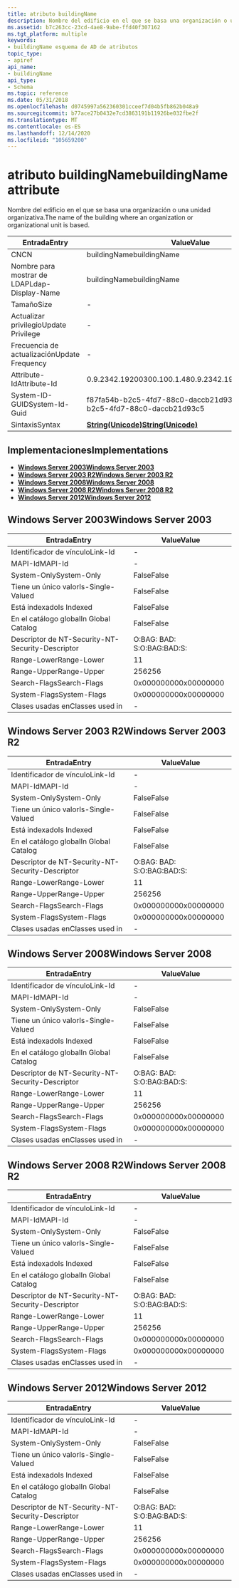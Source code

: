 ```yaml
---
title: atributo buildingName
description: Nombre del edificio en el que se basa una organización o una unidad organizativa.
ms.assetid: b7c263cc-23cd-4ae8-9abe-ffd40f307162
ms.tgt_platform: multiple
keywords:
- buildingName esquema de AD de atributos
topic_type:
- apiref
api_name:
- buildingName
api_type:
- Schema
ms.topic: reference
ms.date: 05/31/2018
ms.openlocfilehash: d0745997a562360301cceef7d04b5fb862b048a9
ms.sourcegitcommit: b77ace27b0432e7cd3863191b11926be032fbe2f
ms.translationtype: MT
ms.contentlocale: es-ES
ms.lasthandoff: 12/14/2020
ms.locfileid: "105659200"
---
```

# <a name="buildingname-attribute"></a><span data-ttu-id="663ef-104">atributo buildingName</span><span class="sxs-lookup"><span data-stu-id="663ef-104">buildingName attribute</span></span>

<span data-ttu-id="663ef-105">Nombre del edificio en el que se basa una organización o una unidad organizativa.</span><span class="sxs-lookup"><span data-stu-id="663ef-105">The name of the building where an organization or organizational unit is based.</span></span>



| <span data-ttu-id="663ef-106">Entrada</span><span class="sxs-lookup"><span data-stu-id="663ef-106">Entry</span></span> | <span data-ttu-id="663ef-107">Value</span><span class="sxs-lookup"><span data-stu-id="663ef-107">Value</span></span> |
|-------------------|---------------------------------------------|
| <span data-ttu-id="663ef-108">CN</span><span class="sxs-lookup"><span data-stu-id="663ef-108">CN</span></span>                | <span data-ttu-id="663ef-109">buildingName</span><span class="sxs-lookup"><span data-stu-id="663ef-109">buildingName</span></span>                                |
| <span data-ttu-id="663ef-110">Nombre para mostrar de LDAP</span><span class="sxs-lookup"><span data-stu-id="663ef-110">Ldap-Display-Name</span></span> | <span data-ttu-id="663ef-111">buildingName</span><span class="sxs-lookup"><span data-stu-id="663ef-111">buildingName</span></span>                                |
| <span data-ttu-id="663ef-112">Tamaño</span><span class="sxs-lookup"><span data-stu-id="663ef-112">Size</span></span>              | \-                                          |
| <span data-ttu-id="663ef-113">Actualizar privilegio</span><span class="sxs-lookup"><span data-stu-id="663ef-113">Update Privilege</span></span>  | \-                                          |
| <span data-ttu-id="663ef-114">Frecuencia de actualización</span><span class="sxs-lookup"><span data-stu-id="663ef-114">Update Frequency</span></span>  | \-                                          |
| <span data-ttu-id="663ef-115">Attribute-Id</span><span class="sxs-lookup"><span data-stu-id="663ef-115">Attribute-Id</span></span>      | <span data-ttu-id="663ef-116">0.9.2342.19200300.100.1.48</span><span class="sxs-lookup"><span data-stu-id="663ef-116">0.9.2342.19200300.100.1.48</span></span>                  |
| <span data-ttu-id="663ef-117">System-ID-GUID</span><span class="sxs-lookup"><span data-stu-id="663ef-117">System-Id-Guid</span></span>    | <span data-ttu-id="663ef-118">f87fa54b-b2c5-4fd7-88c0-daccb21d93c5</span><span class="sxs-lookup"><span data-stu-id="663ef-118">f87fa54b-b2c5-4fd7-88c0-daccb21d93c5</span></span>        |
| <span data-ttu-id="663ef-119">Sintaxis</span><span class="sxs-lookup"><span data-stu-id="663ef-119">Syntax</span></span>            | [<span data-ttu-id="663ef-120">**String(Unicode)**</span><span class="sxs-lookup"><span data-stu-id="663ef-120">**String(Unicode)**</span></span>](s-string-unicode.md) |



## <a name="implementations"></a><span data-ttu-id="663ef-121">Implementaciones</span><span class="sxs-lookup"><span data-stu-id="663ef-121">Implementations</span></span>

-   [<span data-ttu-id="663ef-122">**Windows Server 2003**</span><span class="sxs-lookup"><span data-stu-id="663ef-122">**Windows Server 2003**</span></span>](#windows-server-2003)
-   [<span data-ttu-id="663ef-123">**Windows Server 2003 R2**</span><span class="sxs-lookup"><span data-stu-id="663ef-123">**Windows Server 2003 R2**</span></span>](#windows-server-2003-r2)
-   [<span data-ttu-id="663ef-124">**Windows Server 2008**</span><span class="sxs-lookup"><span data-stu-id="663ef-124">**Windows Server 2008**</span></span>](#windows-server-2008)
-   [<span data-ttu-id="663ef-125">**Windows Server 2008 R2**</span><span class="sxs-lookup"><span data-stu-id="663ef-125">**Windows Server 2008 R2**</span></span>](#windows-server-2008-r2)
-   [<span data-ttu-id="663ef-126">**Windows Server 2012**</span><span class="sxs-lookup"><span data-stu-id="663ef-126">**Windows Server 2012**</span></span>](#windows-server-2012)

## <a name="windows-server-2003"></a><span data-ttu-id="663ef-127">Windows Server 2003</span><span class="sxs-lookup"><span data-stu-id="663ef-127">Windows Server 2003</span></span>



| <span data-ttu-id="663ef-128">Entrada</span><span class="sxs-lookup"><span data-stu-id="663ef-128">Entry</span></span> | <span data-ttu-id="663ef-129">Value</span><span class="sxs-lookup"><span data-stu-id="663ef-129">Value</span></span> |
|------------------------|--------------|
| <span data-ttu-id="663ef-130">Identificador de vínculo</span><span class="sxs-lookup"><span data-stu-id="663ef-130">Link-Id</span></span>                | \-           |
| <span data-ttu-id="663ef-131">MAPI-Id</span><span class="sxs-lookup"><span data-stu-id="663ef-131">MAPI-Id</span></span>                | \-           |
| <span data-ttu-id="663ef-132">System-Only</span><span class="sxs-lookup"><span data-stu-id="663ef-132">System-Only</span></span>            | <span data-ttu-id="663ef-133">False</span><span class="sxs-lookup"><span data-stu-id="663ef-133">False</span></span>        |
| <span data-ttu-id="663ef-134">Tiene un único valor</span><span class="sxs-lookup"><span data-stu-id="663ef-134">Is-Single-Valued</span></span>       | <span data-ttu-id="663ef-135">False</span><span class="sxs-lookup"><span data-stu-id="663ef-135">False</span></span>        |
| <span data-ttu-id="663ef-136">Está indexado</span><span class="sxs-lookup"><span data-stu-id="663ef-136">Is Indexed</span></span>             | <span data-ttu-id="663ef-137">False</span><span class="sxs-lookup"><span data-stu-id="663ef-137">False</span></span>        |
| <span data-ttu-id="663ef-138">En el catálogo global</span><span class="sxs-lookup"><span data-stu-id="663ef-138">In Global Catalog</span></span>      | <span data-ttu-id="663ef-139">False</span><span class="sxs-lookup"><span data-stu-id="663ef-139">False</span></span>        |
| <span data-ttu-id="663ef-140">Descriptor de NT-Security-</span><span class="sxs-lookup"><span data-stu-id="663ef-140">NT-Security-Descriptor</span></span> | <span data-ttu-id="663ef-141">O:BAG: BAD: S:</span><span class="sxs-lookup"><span data-stu-id="663ef-141">O:BAG:BAD:S:</span></span> |
| <span data-ttu-id="663ef-142">Range-Lower</span><span class="sxs-lookup"><span data-stu-id="663ef-142">Range-Lower</span></span>            | <span data-ttu-id="663ef-143">1</span><span class="sxs-lookup"><span data-stu-id="663ef-143">1</span></span>            |
| <span data-ttu-id="663ef-144">Range-Upper</span><span class="sxs-lookup"><span data-stu-id="663ef-144">Range-Upper</span></span>            | <span data-ttu-id="663ef-145">256</span><span class="sxs-lookup"><span data-stu-id="663ef-145">256</span></span>          |
| <span data-ttu-id="663ef-146">Search-Flags</span><span class="sxs-lookup"><span data-stu-id="663ef-146">Search-Flags</span></span>           | <span data-ttu-id="663ef-147">0x00000000</span><span class="sxs-lookup"><span data-stu-id="663ef-147">0x00000000</span></span>   |
| <span data-ttu-id="663ef-148">System-Flags</span><span class="sxs-lookup"><span data-stu-id="663ef-148">System-Flags</span></span>           | <span data-ttu-id="663ef-149">0x00000000</span><span class="sxs-lookup"><span data-stu-id="663ef-149">0x00000000</span></span>   |
| <span data-ttu-id="663ef-150">Clases usadas en</span><span class="sxs-lookup"><span data-stu-id="663ef-150">Classes used in</span></span>        | \-           |



## <a name="windows-server-2003-r2"></a><span data-ttu-id="663ef-151">Windows Server 2003 R2</span><span class="sxs-lookup"><span data-stu-id="663ef-151">Windows Server 2003 R2</span></span>



| <span data-ttu-id="663ef-152">Entrada</span><span class="sxs-lookup"><span data-stu-id="663ef-152">Entry</span></span> | <span data-ttu-id="663ef-153">Value</span><span class="sxs-lookup"><span data-stu-id="663ef-153">Value</span></span> |
|------------------------|--------------|
| <span data-ttu-id="663ef-154">Identificador de vínculo</span><span class="sxs-lookup"><span data-stu-id="663ef-154">Link-Id</span></span>                | \-           |
| <span data-ttu-id="663ef-155">MAPI-Id</span><span class="sxs-lookup"><span data-stu-id="663ef-155">MAPI-Id</span></span>                | \-           |
| <span data-ttu-id="663ef-156">System-Only</span><span class="sxs-lookup"><span data-stu-id="663ef-156">System-Only</span></span>            | <span data-ttu-id="663ef-157">False</span><span class="sxs-lookup"><span data-stu-id="663ef-157">False</span></span>        |
| <span data-ttu-id="663ef-158">Tiene un único valor</span><span class="sxs-lookup"><span data-stu-id="663ef-158">Is-Single-Valued</span></span>       | <span data-ttu-id="663ef-159">False</span><span class="sxs-lookup"><span data-stu-id="663ef-159">False</span></span>        |
| <span data-ttu-id="663ef-160">Está indexado</span><span class="sxs-lookup"><span data-stu-id="663ef-160">Is Indexed</span></span>             | <span data-ttu-id="663ef-161">False</span><span class="sxs-lookup"><span data-stu-id="663ef-161">False</span></span>        |
| <span data-ttu-id="663ef-162">En el catálogo global</span><span class="sxs-lookup"><span data-stu-id="663ef-162">In Global Catalog</span></span>      | <span data-ttu-id="663ef-163">False</span><span class="sxs-lookup"><span data-stu-id="663ef-163">False</span></span>        |
| <span data-ttu-id="663ef-164">Descriptor de NT-Security-</span><span class="sxs-lookup"><span data-stu-id="663ef-164">NT-Security-Descriptor</span></span> | <span data-ttu-id="663ef-165">O:BAG: BAD: S:</span><span class="sxs-lookup"><span data-stu-id="663ef-165">O:BAG:BAD:S:</span></span> |
| <span data-ttu-id="663ef-166">Range-Lower</span><span class="sxs-lookup"><span data-stu-id="663ef-166">Range-Lower</span></span>            | <span data-ttu-id="663ef-167">1</span><span class="sxs-lookup"><span data-stu-id="663ef-167">1</span></span>            |
| <span data-ttu-id="663ef-168">Range-Upper</span><span class="sxs-lookup"><span data-stu-id="663ef-168">Range-Upper</span></span>            | <span data-ttu-id="663ef-169">256</span><span class="sxs-lookup"><span data-stu-id="663ef-169">256</span></span>          |
| <span data-ttu-id="663ef-170">Search-Flags</span><span class="sxs-lookup"><span data-stu-id="663ef-170">Search-Flags</span></span>           | <span data-ttu-id="663ef-171">0x00000000</span><span class="sxs-lookup"><span data-stu-id="663ef-171">0x00000000</span></span>   |
| <span data-ttu-id="663ef-172">System-Flags</span><span class="sxs-lookup"><span data-stu-id="663ef-172">System-Flags</span></span>           | <span data-ttu-id="663ef-173">0x00000000</span><span class="sxs-lookup"><span data-stu-id="663ef-173">0x00000000</span></span>   |
| <span data-ttu-id="663ef-174">Clases usadas en</span><span class="sxs-lookup"><span data-stu-id="663ef-174">Classes used in</span></span>        | \-           |



## <a name="windows-server-2008"></a><span data-ttu-id="663ef-175">Windows Server 2008</span><span class="sxs-lookup"><span data-stu-id="663ef-175">Windows Server 2008</span></span>



| <span data-ttu-id="663ef-176">Entrada</span><span class="sxs-lookup"><span data-stu-id="663ef-176">Entry</span></span> | <span data-ttu-id="663ef-177">Value</span><span class="sxs-lookup"><span data-stu-id="663ef-177">Value</span></span> |
|------------------------|--------------|
| <span data-ttu-id="663ef-178">Identificador de vínculo</span><span class="sxs-lookup"><span data-stu-id="663ef-178">Link-Id</span></span>                | \-           |
| <span data-ttu-id="663ef-179">MAPI-Id</span><span class="sxs-lookup"><span data-stu-id="663ef-179">MAPI-Id</span></span>                | \-           |
| <span data-ttu-id="663ef-180">System-Only</span><span class="sxs-lookup"><span data-stu-id="663ef-180">System-Only</span></span>            | <span data-ttu-id="663ef-181">False</span><span class="sxs-lookup"><span data-stu-id="663ef-181">False</span></span>        |
| <span data-ttu-id="663ef-182">Tiene un único valor</span><span class="sxs-lookup"><span data-stu-id="663ef-182">Is-Single-Valued</span></span>       | <span data-ttu-id="663ef-183">False</span><span class="sxs-lookup"><span data-stu-id="663ef-183">False</span></span>        |
| <span data-ttu-id="663ef-184">Está indexado</span><span class="sxs-lookup"><span data-stu-id="663ef-184">Is Indexed</span></span>             | <span data-ttu-id="663ef-185">False</span><span class="sxs-lookup"><span data-stu-id="663ef-185">False</span></span>        |
| <span data-ttu-id="663ef-186">En el catálogo global</span><span class="sxs-lookup"><span data-stu-id="663ef-186">In Global Catalog</span></span>      | <span data-ttu-id="663ef-187">False</span><span class="sxs-lookup"><span data-stu-id="663ef-187">False</span></span>        |
| <span data-ttu-id="663ef-188">Descriptor de NT-Security-</span><span class="sxs-lookup"><span data-stu-id="663ef-188">NT-Security-Descriptor</span></span> | <span data-ttu-id="663ef-189">O:BAG: BAD: S:</span><span class="sxs-lookup"><span data-stu-id="663ef-189">O:BAG:BAD:S:</span></span> |
| <span data-ttu-id="663ef-190">Range-Lower</span><span class="sxs-lookup"><span data-stu-id="663ef-190">Range-Lower</span></span>            | <span data-ttu-id="663ef-191">1</span><span class="sxs-lookup"><span data-stu-id="663ef-191">1</span></span>            |
| <span data-ttu-id="663ef-192">Range-Upper</span><span class="sxs-lookup"><span data-stu-id="663ef-192">Range-Upper</span></span>            | <span data-ttu-id="663ef-193">256</span><span class="sxs-lookup"><span data-stu-id="663ef-193">256</span></span>          |
| <span data-ttu-id="663ef-194">Search-Flags</span><span class="sxs-lookup"><span data-stu-id="663ef-194">Search-Flags</span></span>           | <span data-ttu-id="663ef-195">0x00000000</span><span class="sxs-lookup"><span data-stu-id="663ef-195">0x00000000</span></span>   |
| <span data-ttu-id="663ef-196">System-Flags</span><span class="sxs-lookup"><span data-stu-id="663ef-196">System-Flags</span></span>           | <span data-ttu-id="663ef-197">0x00000000</span><span class="sxs-lookup"><span data-stu-id="663ef-197">0x00000000</span></span>   |
| <span data-ttu-id="663ef-198">Clases usadas en</span><span class="sxs-lookup"><span data-stu-id="663ef-198">Classes used in</span></span>        | \-           |



## <a name="windows-server-2008-r2"></a><span data-ttu-id="663ef-199">Windows Server 2008 R2</span><span class="sxs-lookup"><span data-stu-id="663ef-199">Windows Server 2008 R2</span></span>



| <span data-ttu-id="663ef-200">Entrada</span><span class="sxs-lookup"><span data-stu-id="663ef-200">Entry</span></span> | <span data-ttu-id="663ef-201">Value</span><span class="sxs-lookup"><span data-stu-id="663ef-201">Value</span></span> |
|------------------------|--------------|
| <span data-ttu-id="663ef-202">Identificador de vínculo</span><span class="sxs-lookup"><span data-stu-id="663ef-202">Link-Id</span></span>                | \-           |
| <span data-ttu-id="663ef-203">MAPI-Id</span><span class="sxs-lookup"><span data-stu-id="663ef-203">MAPI-Id</span></span>                | \-           |
| <span data-ttu-id="663ef-204">System-Only</span><span class="sxs-lookup"><span data-stu-id="663ef-204">System-Only</span></span>            | <span data-ttu-id="663ef-205">False</span><span class="sxs-lookup"><span data-stu-id="663ef-205">False</span></span>        |
| <span data-ttu-id="663ef-206">Tiene un único valor</span><span class="sxs-lookup"><span data-stu-id="663ef-206">Is-Single-Valued</span></span>       | <span data-ttu-id="663ef-207">False</span><span class="sxs-lookup"><span data-stu-id="663ef-207">False</span></span>        |
| <span data-ttu-id="663ef-208">Está indexado</span><span class="sxs-lookup"><span data-stu-id="663ef-208">Is Indexed</span></span>             | <span data-ttu-id="663ef-209">False</span><span class="sxs-lookup"><span data-stu-id="663ef-209">False</span></span>        |
| <span data-ttu-id="663ef-210">En el catálogo global</span><span class="sxs-lookup"><span data-stu-id="663ef-210">In Global Catalog</span></span>      | <span data-ttu-id="663ef-211">False</span><span class="sxs-lookup"><span data-stu-id="663ef-211">False</span></span>        |
| <span data-ttu-id="663ef-212">Descriptor de NT-Security-</span><span class="sxs-lookup"><span data-stu-id="663ef-212">NT-Security-Descriptor</span></span> | <span data-ttu-id="663ef-213">O:BAG: BAD: S:</span><span class="sxs-lookup"><span data-stu-id="663ef-213">O:BAG:BAD:S:</span></span> |
| <span data-ttu-id="663ef-214">Range-Lower</span><span class="sxs-lookup"><span data-stu-id="663ef-214">Range-Lower</span></span>            | <span data-ttu-id="663ef-215">1</span><span class="sxs-lookup"><span data-stu-id="663ef-215">1</span></span>            |
| <span data-ttu-id="663ef-216">Range-Upper</span><span class="sxs-lookup"><span data-stu-id="663ef-216">Range-Upper</span></span>            | <span data-ttu-id="663ef-217">256</span><span class="sxs-lookup"><span data-stu-id="663ef-217">256</span></span>          |
| <span data-ttu-id="663ef-218">Search-Flags</span><span class="sxs-lookup"><span data-stu-id="663ef-218">Search-Flags</span></span>           | <span data-ttu-id="663ef-219">0x00000000</span><span class="sxs-lookup"><span data-stu-id="663ef-219">0x00000000</span></span>   |
| <span data-ttu-id="663ef-220">System-Flags</span><span class="sxs-lookup"><span data-stu-id="663ef-220">System-Flags</span></span>           | <span data-ttu-id="663ef-221">0x00000000</span><span class="sxs-lookup"><span data-stu-id="663ef-221">0x00000000</span></span>   |
| <span data-ttu-id="663ef-222">Clases usadas en</span><span class="sxs-lookup"><span data-stu-id="663ef-222">Classes used in</span></span>        | \-           |



## <a name="windows-server-2012"></a><span data-ttu-id="663ef-223">Windows Server 2012</span><span class="sxs-lookup"><span data-stu-id="663ef-223">Windows Server 2012</span></span>



| <span data-ttu-id="663ef-224">Entrada</span><span class="sxs-lookup"><span data-stu-id="663ef-224">Entry</span></span> | <span data-ttu-id="663ef-225">Value</span><span class="sxs-lookup"><span data-stu-id="663ef-225">Value</span></span> |
|------------------------|--------------|
| <span data-ttu-id="663ef-226">Identificador de vínculo</span><span class="sxs-lookup"><span data-stu-id="663ef-226">Link-Id</span></span>                | \-           |
| <span data-ttu-id="663ef-227">MAPI-Id</span><span class="sxs-lookup"><span data-stu-id="663ef-227">MAPI-Id</span></span>                | \-           |
| <span data-ttu-id="663ef-228">System-Only</span><span class="sxs-lookup"><span data-stu-id="663ef-228">System-Only</span></span>            | <span data-ttu-id="663ef-229">False</span><span class="sxs-lookup"><span data-stu-id="663ef-229">False</span></span>        |
| <span data-ttu-id="663ef-230">Tiene un único valor</span><span class="sxs-lookup"><span data-stu-id="663ef-230">Is-Single-Valued</span></span>       | <span data-ttu-id="663ef-231">False</span><span class="sxs-lookup"><span data-stu-id="663ef-231">False</span></span>        |
| <span data-ttu-id="663ef-232">Está indexado</span><span class="sxs-lookup"><span data-stu-id="663ef-232">Is Indexed</span></span>             | <span data-ttu-id="663ef-233">False</span><span class="sxs-lookup"><span data-stu-id="663ef-233">False</span></span>        |
| <span data-ttu-id="663ef-234">En el catálogo global</span><span class="sxs-lookup"><span data-stu-id="663ef-234">In Global Catalog</span></span>      | <span data-ttu-id="663ef-235">False</span><span class="sxs-lookup"><span data-stu-id="663ef-235">False</span></span>        |
| <span data-ttu-id="663ef-236">Descriptor de NT-Security-</span><span class="sxs-lookup"><span data-stu-id="663ef-236">NT-Security-Descriptor</span></span> | <span data-ttu-id="663ef-237">O:BAG: BAD: S:</span><span class="sxs-lookup"><span data-stu-id="663ef-237">O:BAG:BAD:S:</span></span> |
| <span data-ttu-id="663ef-238">Range-Lower</span><span class="sxs-lookup"><span data-stu-id="663ef-238">Range-Lower</span></span>            | <span data-ttu-id="663ef-239">1</span><span class="sxs-lookup"><span data-stu-id="663ef-239">1</span></span>            |
| <span data-ttu-id="663ef-240">Range-Upper</span><span class="sxs-lookup"><span data-stu-id="663ef-240">Range-Upper</span></span>            | <span data-ttu-id="663ef-241">256</span><span class="sxs-lookup"><span data-stu-id="663ef-241">256</span></span>          |
| <span data-ttu-id="663ef-242">Search-Flags</span><span class="sxs-lookup"><span data-stu-id="663ef-242">Search-Flags</span></span>           | <span data-ttu-id="663ef-243">0x00000000</span><span class="sxs-lookup"><span data-stu-id="663ef-243">0x00000000</span></span>   |
| <span data-ttu-id="663ef-244">System-Flags</span><span class="sxs-lookup"><span data-stu-id="663ef-244">System-Flags</span></span>           | <span data-ttu-id="663ef-245">0x00000000</span><span class="sxs-lookup"><span data-stu-id="663ef-245">0x00000000</span></span>   |
| <span data-ttu-id="663ef-246">Clases usadas en</span><span class="sxs-lookup"><span data-stu-id="663ef-246">Classes used in</span></span>        | \-           |



 

 




